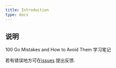 ```yaml
---
title: Introduction
type: docs
---
```


## 说明
100 Go Mistakes  and How to Avoid Them 学习笔记

若有错误地方可在[issues](https://github.com/matteo-gz/100-go-mistakes-chinese/issues)
提出反馈.